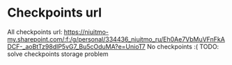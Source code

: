 # Checkpoints url

All checkpoints url: https://niuitmo-my.sharepoint.com/:f:/g/personal/334436_niuitmo_ru/Eh0Ae7VbMuVFnFkADCF-_aoBtTz98dlP5vG7_Bu5cOduMA?e=UnioT7
No checkpoints :(
TODO: solve checkpoints storage problem
